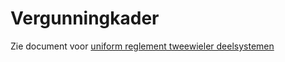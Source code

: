 # Vergunningkader

Zie document voor [uniform reglement tweewieler deelsystemen ](Uniform%20Reglement%20Tweewieler%20Deelsystemen%2012-2019.pdf)
